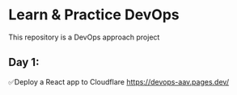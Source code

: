# Learn & Practice DevOps

This repository is a DevOps approach project

## Day 1:

✅Deploy a React app to Cloudflare https://devops-aav.pages.dev/
